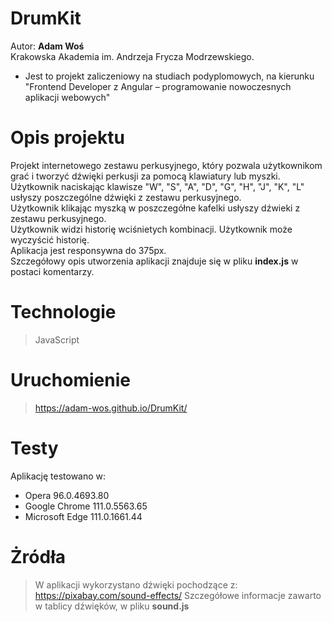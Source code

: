 # DrumKit
Autor: **Adam Woś**  
Krakowska Akademia im. Andrzeja Frycza Modrzewskiego.  
- Jest to projekt zaliczeniowy na studiach podyplomowych, na kierunku "Frontend Developer z Angular – programowanie nowoczesnych aplikacji webowych"  


# Opis projektu
Projekt internetowego zestawu perkusyjnego, który pozwala użytkownikom grać i tworzyć dźwięki perkusji za pomocą klawiatury lub myszki.  
Użytkownik naciskając klawisze "W", "S", "A", "D", "G", "H", "J", "K", "L" usłyszy poszczególne dźwięki z zestawu perkusyjnego.  
Użytkownik klikając myszką w poszczegółne kafelki usłyszy dźwieki z zestawu perkusyjnego.  
Użytkownik widzi historię wciśnietych kombinacji. Użytkownik może wyczyścić historię.  
Aplikacja jest responsywna do 375px.  
Szczegółowy opis utworzenia aplikacji znajduje się w pliku **index.js** w postaci komentarzy.  


# Technologie
> JavaScript

# Uruchomienie
> https://adam-wos.github.io/DrumKit/

# Testy
Aplikację testowano w:
 - Opera 96.0.4693.80
 - Google Chrome 111.0.5563.65 
 - Microsoft Edge 111.0.1661.44 

# Żródła
> W aplikacji wykorzystano dźwięki pochodzące z:
> https://pixabay.com/sound-effects/
> Szczegółowe informacje zawarto w tablicy dźwięków, w pliku **sound.js**

